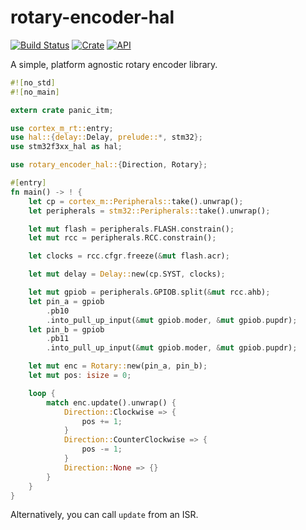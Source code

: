 # rotary-encoder-hal

[![Build Status](https://travis-ci.com/leshow/rotary-encoder-hal.svg?branch=master)](https://travis-ci.com/leshow/rotary-encoder-hal?branch=master)
[![Crate](https://img.shields.io/crates/v/rotary-encoder-hal.svg)](https://crates.io/crates/rotary-encoder-hal)
[![API](https://docs.rs/rotary-encoder-hal/badge.svg)](https://docs.rs/rotary-encoder-hal)

A simple, platform agnostic rotary encoder library.

```rust
#![no_std]
#![no_main]

extern crate panic_itm;

use cortex_m_rt::entry;
use hal::{delay::Delay, prelude::*, stm32};
use stm32f3xx_hal as hal;

use rotary_encoder_hal::{Direction, Rotary};

#[entry]
fn main() -> ! {
    let cp = cortex_m::Peripherals::take().unwrap();
    let peripherals = stm32::Peripherals::take().unwrap();

    let mut flash = peripherals.FLASH.constrain();
    let mut rcc = peripherals.RCC.constrain();

    let clocks = rcc.cfgr.freeze(&mut flash.acr);

    let mut delay = Delay::new(cp.SYST, clocks);

    let mut gpiob = peripherals.GPIOB.split(&mut rcc.ahb);
    let pin_a = gpiob
        .pb10
        .into_pull_up_input(&mut gpiob.moder, &mut gpiob.pupdr);
    let pin_b = gpiob
        .pb11
        .into_pull_up_input(&mut gpiob.moder, &mut gpiob.pupdr);

    let mut enc = Rotary::new(pin_a, pin_b);
    let mut pos: isize = 0;

    loop {
        match enc.update().unwrap() {
            Direction::Clockwise => {
                pos += 1;
            }
            Direction::CounterClockwise => {
                pos -= 1;
            }
            Direction::None => {}
        }
    }
}
```

Alternatively, you can call `update` from an ISR.
